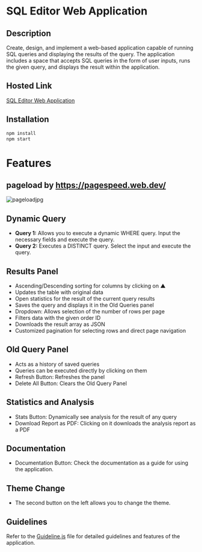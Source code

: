 # SQL Editor Web Application

## Description

Create, design, and implement a web-based application capable of running SQL queries and displaying the results of the query. The application includes a space that accepts SQL queries in the form of user inputs, runs the given query, and displays the result within the application.

## Hosted Link

[SQL Editor Web Application](https://gaurav-sql-editor.netlify.app/)

## Installation

```bash
npm install
npm start
```
# Features

## pageload by https://pagespeed.web.dev/
![pageloadjpg](https://github.com/Gaurav05082002/Atlan-mysql/assets/80939403/c5035f7d-1c69-4b31-8d6a-f687cbe36f60)



## Dynamic Query

- **Query 1:** Allows you to execute a dynamic WHERE query. Input the necessary fields and execute the query.
- **Query 2:** Executes a DISTINCT query. Select the input and execute the query.

## Results Panel

- Ascending/Descending sorting for columns by clicking on ▲
- Updates the table with original data
- Open statistics for the result of the current query results
- Saves the query and displays it in the Old Queries panel
- Dropdown: Allows selection of the number of rows per page
- Filters data with the given order ID
- Downloads the result array as JSON
- Customized pagination for selecting rows and direct page navigation

## Old Query Panel

- Acts as a history of saved queries
- Queries can be executed directly by clicking on them
- Refresh Button: Refreshes the panel
- Delete All Button: Clears the Old Query Panel

## Statistics and Analysis

- Stats Button: Dynamically see analysis for the result of any query
- Download Report as PDF: Clicking on it downloads the analysis report as a PDF

## Documentation

- Documentation Button: Check the documentation as a guide for using the application.

## Theme Change

- The second button on the left allows you to change the theme.

## Guidelines

Refer to the [Guideline.js](path/to/Guideline.js) file for detailed guidelines and features of the application.

